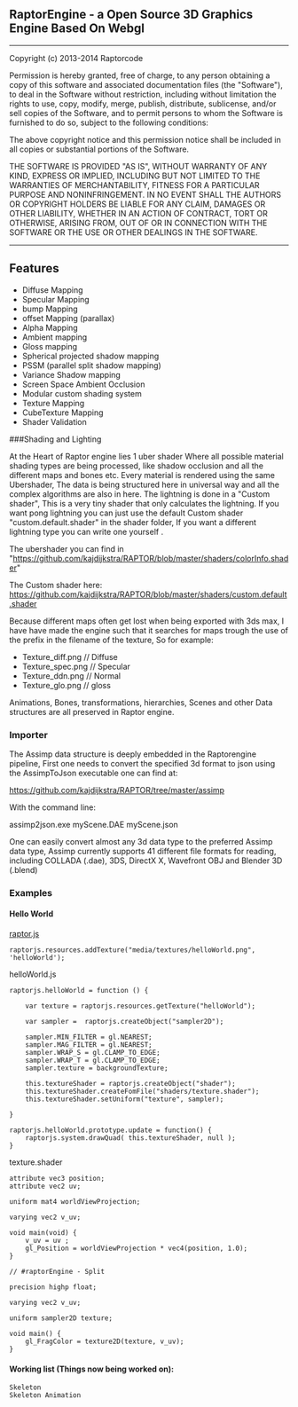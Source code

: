 ## RaptorEngine - a Open Source 3D Graphics Engine Based On Webgl 


_______________________________________________________________________________
Copyright (c) 2013-2014 Raptorcode

Permission is hereby granted, free of charge, to any person obtaining a copy
of this software and associated documentation files (the "Software"), to deal
in the Software without restriction, including without limitation the rights
to use, copy, modify, merge, publish, distribute, sublicense, and/or sell
copies of the Software, and to permit persons to whom the Software is
furnished to do so, subject to the following conditions:

The above copyright notice and this permission notice shall be included in
all copies or substantial portions of the Software.

THE SOFTWARE IS PROVIDED "AS IS", WITHOUT WARRANTY OF ANY KIND, EXPRESS OR
IMPLIED, INCLUDING BUT NOT LIMITED TO THE WARRANTIES OF MERCHANTABILITY,
FITNESS FOR A PARTICULAR PURPOSE AND NONINFRINGEMENT. IN NO EVENT SHALL THE
AUTHORS OR COPYRIGHT HOLDERS BE LIABLE FOR ANY CLAIM, DAMAGES OR OTHER
LIABILITY, WHETHER IN AN ACTION OF CONTRACT, TORT OR OTHERWISE, ARISING FROM,
OUT OF OR IN CONNECTION WITH THE SOFTWARE OR THE USE OR OTHER DEALINGS IN THE SOFTWARE.
________________________________________________________________________________



## Features 

-   Diffuse Mapping
-   Specular Mapping
-   bump Mapping
-   offset Mapping (parallax)
-   Alpha Mapping
-   Ambient mapping
-   Gloss mapping
-   Spherical projected shadow mapping
-   PSSM (parallel split shadow mapping)
-   Variance Shadow mapping
-   Screen Space Ambient Occlusion
-   Modular custom shading system
-   Texture Mapping
-   CubeTexture Mapping
-   Shader Validation


###Shading and Lighting

At the Heart of Raptor engine lies 1 uber shader Where all possible material shading types are being 
processed, like shadow occlusion and all the different maps and bones etc. Every material is rendered
using the same Ubershader, The data is being structured here in universal way and all the complex algorithms 
are also in here. The lightning is done in a "Custom shader", This is a very tiny shader that only 
calculates the lightning. If you want pong lightning you can just use the default Custom shader "custom.default.shader"
in the shader folder, If you want a different lightning type you can write one yourself . 

The ubershader you can find in "https://github.com/kajdijkstra/RAPTOR/blob/master/shaders/colorInfo.shader"

The Custom shader here: https://github.com/kajdijkstra/RAPTOR/blob/master/shaders/custom.default.shader


Because different maps often get lost when being exported with 3ds max, I have have made the engine such that
it searches for maps trough the use of the prefix in the filename of the texture, So for example:

-  Texture_diff.png	// Diffuse
-  Texture_spec.png	// Specular
-  Texture_ddn.png	// Normal
-  Texture_glo.png	// gloss


Animations, Bones, transformations, hierarchies, Scenes and other Data structures are all preserved in Raptor engine. 


### Importer

The Assimp data structure is deeply embedded in the Raptorengine pipeline, First one needs to convert the 
specified 3d format to json using the AssimpToJson executable one can find at:

https://github.com/kajdijkstra/RAPTOR/tree/master/assimp 

With the command line:

assimp2json.exe myScene.DAE myScene.json

One can easily convert almost any 3d data type to the preferred Assimp data type, Assimp 
currently supports 41 different file formats for reading, including COLLADA (.dae), 
3DS, DirectX X, Wavefront OBJ and Blender 3D (.blend)


	
### Examples 


#### Hello World

[raptor.js](https://github.com/kajdijkstra/RAPTOR/blob/master/raptorMain/raptor.js)

	
	raptorjs.resources.addTexture("media/textures/helloWorld.png", 'helloWorld');

helloWorld.js

	raptorjs.helloWorld = function () {

		var texture = raptorjs.resources.getTexture("helloWorld");
		
		var sampler =  raptorjs.createObject("sampler2D");
		
		sampler.MIN_FILTER = gl.NEAREST;
		sampler.MAG_FILTER = gl.NEAREST;
		sampler.WRAP_S = gl.CLAMP_TO_EDGE;
		sampler.WRAP_T = gl.CLAMP_TO_EDGE;
		sampler.texture = backgroundTexture;
		
		this.textureShader = raptorjs.createObject("shader");
		this.textureShader.createFomFile("shaders/texture.shader");
		this.textureShader.setUniform("texture", sampler);
		
	}

	raptorjs.helloWorld.prototype.update = function() {
		raptorjs.system.drawQuad( this.textureShader, null );
	}
	

texture.shader

	attribute vec3 position;
	attribute vec2 uv;
	
	uniform mat4 worldViewProjection;

	varying vec2 v_uv;

	void main(void) {
		v_uv = uv ;
		gl_Position = worldViewProjection * vec4(position, 1.0);
	}
	
	// #raptorEngine - Split
	
	precision highp float;

	varying vec2 v_uv;
	
	uniform sampler2D texture;

	void main() {
		gl_FragColor = texture2D(texture, v_uv);
	}
	
	


	
	
	
	

#### Working list (Things now being worked on):

	Skeleton
	Skeleton Animation
	
	


	

